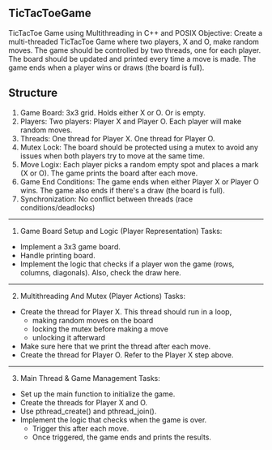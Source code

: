 TicTacToeGame
---------------
TicTacToe Game using Multithreading in C++ and POSIX
Objective:
Create a multi-threaded TicTacToe Game where two players, X and O, make random moves.
The game should be controlled by two threads, one for each player. 
The board should be updated and printed every time a move is made.
The game ends when a player wins or draws (the board is full).

Structure
---------
1. Game Board:
3x3 grid.
Holds either X or O. Or is empty.
2. Players:
Two players: Player X and Player O.
Each player will make random moves.
3. Threads:
One thread for Player X.
One thread for Player O.
4. Mutex Lock:
The board should be protected using a mutex to avoid any issues
when both players try to move at the same time.
5. Move Logix:
Each player picks a random empty spot and places a mark (X or O).
The game prints the board after each move.
6. Game End Conditions:
The game ends when either Player X or Player O wins.
The game also ends if there's a draw (the board is full).
7. Synchronization:
No conflict between threads (race conditions/deadlocks)

------
1. Game Board Setup and Logic (Player Representation)
Tasks:
- Implement a 3x3 game board.
- Handle printing board.
- Implement the logic that checks if a player won the game (rows, columns, diagonals). Also, check the draw here.

------
2. Multithreading And Mutex (Player Actions)
Tasks:
- Create the thread for Player X. This thread should run in a loop,
  -  making random moves on the board
  -  locking the mutex before making a move
  -  unlocking it afterward
- Make sure here that we print the thread after each move.
- Create the thread for Player O. Refer to the Player X step above.
------
3. Main Thread & Game Management
Tasks:
- Set up the main function to initialize the game.
- Create the threads for Player X and O.
- Use pthread_create() and pthread_join().
- Implement the logic that checks when the game is over.
  - Trigger this after each move.
  - Once triggered, the game ends and prints the results.
